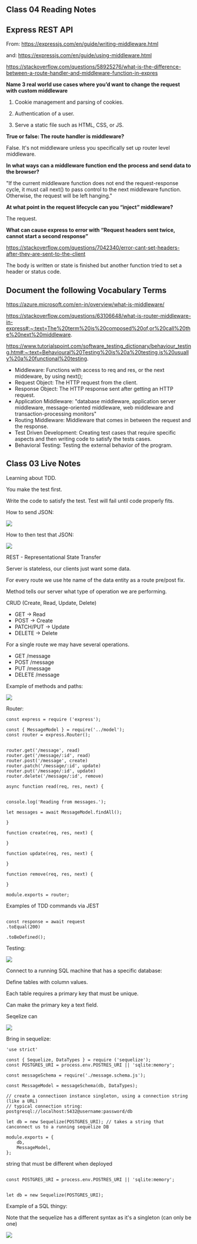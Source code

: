 ## Class 04 Reading Notes 

## Express REST API

From: https://expressjs.com/en/guide/writing-middleware.html

and: https://expressjs.com/en/guide/using-middleware.html

https://stackoverflow.com/questions/58925276/what-is-the-difference-between-a-route-handler-and-middleware-function-in-expres

**Name 3 real world use cases where you’d want to change the request with custom middleware**

1. Cookie management and parsing of cookies.

2. Authentication of a user.

3. Serve a static file such as HTML, CSS, or JS.

**True or false: The route handler is middleware?**

False. It's not middleware unless you specifically set up router level middleware.

**In what ways can a middleware function end the process and send data to the browser?**

"If the current middleware function does not end the request-response cycle, it must call next() to pass control to the next middleware function. Otherwise, the request will be left hanging."

**At what point in the request lifecycle can you “inject” middleware?**

The request.

**What can cause express to error with “Request headers sent twice, cannot start a second response”**

https://stackoverflow.com/questions/7042340/error-cant-set-headers-after-they-are-sent-to-the-client

The body is written or state is finished but another function tried to set a header or status code.


## Document the following Vocabulary Terms

https://azure.microsoft.com/en-in/overview/what-is-middleware/

https://stackoverflow.com/questions/63106648/what-is-router-middleware-in-express#:~:text=The%20term%20is%20composed%20of,or%20call%20the%20next%20middleware.

https://www.tutorialspoint.com/software_testing_dictionary/behaviour_testing.htm#:~:text=Behavioural%20Testing%20is%20a%20testing,is%20usually%20a%20functional%20testing.

- Middleware: Functions with access to req and res, or the next middeware, by using next();
- Request Object: The HTTP request from the client.
- Response Object: The HTTP response sent after getting an HTTP request.
- Application Middleware: "database middleware, application server middleware, message-oriented middleware, web middleware and transaction-processing monitors"
- Routing Middleware: Middleware that comes in between the request and the response.
- Test Driven Development: Creating test cases that require specific aspects and then writing code to satisfy the tests cases.
- Behavioral Testing: Testing the external behavior of the program.



## Class 03 Live Notes

Learning about TDD.

You make the test first.

Write the code to satisfy the test. Test will fail until code properly fits.

How to send JSON:

![](howdojson.PNG)

How to then test that JSON:

![](howtestjson.PNG)


REST - Representational State Transfer

Server is stateless, our clients just want some data.

For every route we use hte name of the data entity as a route pre/post fix.

Method tells our server what type of operation we are performing.

CRUD (Create, Read, Update, Delete)

- GET -> Read
- POST -> Create
- PATCH/PUT -> Update
- DELETE -> Delete

For a single route we may have several operations.

- GET /message
- POST /message
- PUT /message
- DELETE /message

Example of methods and paths:

![](methodsandpaths.PNG)

Router:

```
const express = require ('express');

const { MessageModel } = require('../model');
const router = express.Router();


router.get('/message', read)
router.get('/message/:id', read)
router.post('/message', create)
router.patch('/message/:id', update)
router.put('/message/:id', update)
router.delete('/message/:id', remove)

async function read(req, res, next) {


console.log('Reading from messages.');

let messages = await MessageModel.findAll();

}

function create(req, res, next) {

}

function update(req, res, next) {

}

function remove(req, res, next) {

}

module.exports = router;

```

Examples of TDD commands via JEST

```

const response = await request
.toEqual(200)

.toBeDefined();
```

Testing:

![](routetesting.PNG)

Connect to a running SQL machine that has a specific database:

Define tables with column values.

Each table requires a primary key that must be unique.

Can make the primary key a text field.

Seqelize can 

![](sqltablevisual.PNG)


Bring in sequelize: 

```
'use strict'

const { Sequelize, DataTypes } = require ('sequelize');
const POSTGRES_URI = process.env.POSTRES_URI || 'sqlite:memory';

const messageSchema = require('./message.schema.js');

const MessageModel = messageSchema(db, DataTypes);

// create a connectioon instance singleton, using a connection string (like a URL)
// typical connection string: postgresql://localhost:5432@username:password/db

let db = new Sequelize(POSTGRES_URI); // takes a string that canconnect us to a running sequelize DB

module.exports = {
    db,
    MessageModel,
};
```

string that must be different when deployed


```

const POSTGRES_URI = process.env.POSTRES_URI || 'sqlite:memory';


let db = new Sequelize(POSTGRES_URI);
```

Example of a SQL thingy:

Note that the sequelize has a different syntax as it's a singleton (can only be one)

![](sqlexamplethingy.PNG)